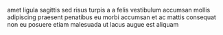 amet ligula sagittis sed risus turpis a a felis vestibulum accumsan mollis
adipiscing praesent penatibus eu morbi accumsan et ac mattis consequat non eu
posuere etiam malesuada ut lacus augue est aliquam